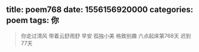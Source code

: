 title: poem768
date: 1556156920000
categories: poem
tags: 你
---
> 你走过清风
带着云舒雨舒
早安
孤独小美
格致别趣
六点起床第768天 迟到77天